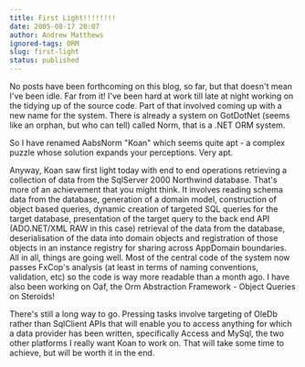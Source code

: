 ```yaml
---
title: First Light!!!!!!!!
date: 2005-08-17 20:07
author: Andrew Matthews
ignored-tags: ORM
slug: first-light
status: published
---
```


No posts have been forthcoming on this blog, so far, but that doesn't mean I've been idle. Far from it! I've been hard at work till late at night working on the tidying up of the source code. Part of that involved coming up with a new name for the system. There is already a system on GotDotNet (seems like an orphan, but who can tell) called Norm, that is a .NET ORM system.

So I have renamed AabsNorm "Koan" which seems quite apt - a complex puzzle whose solution expands your perceptions. Very apt.

Anyway, Koan saw first light today with end to end operations retrieving a collection of data from the SqlServer 2000 Northwind database. That's more of an achievement that you might think. It involves reading schema data from the database, generation of a domain model, construction of object based queries, dynamic creation of targeted SQL queries for the target database, presentation of the target query to the back end API (ADO.NET/XML RAW in this case) retrieval of the data from the database, deserialisation of the data into domain objects and registration of those objects in an instance registry for sharing across AppDomain boundaries. All in all, things are going well. Most of the central code of the system now passes FxCop's analysis (at least in terms of naming conventions, validation, etc) so the code is way more readable than a month ago. I have also been working on Oaf, the Orm Abstraction Framework - Object Queries on Steroids!

There's still a long way to go. Pressing tasks involve targeting of OleDb rather than SqlClient APIs that will enable you to access anything for which a data provider has been written, specifically Access and MySql, the two other platforms I really want Koan to work on. That will take some time to achieve, but will be worth it in the end.
